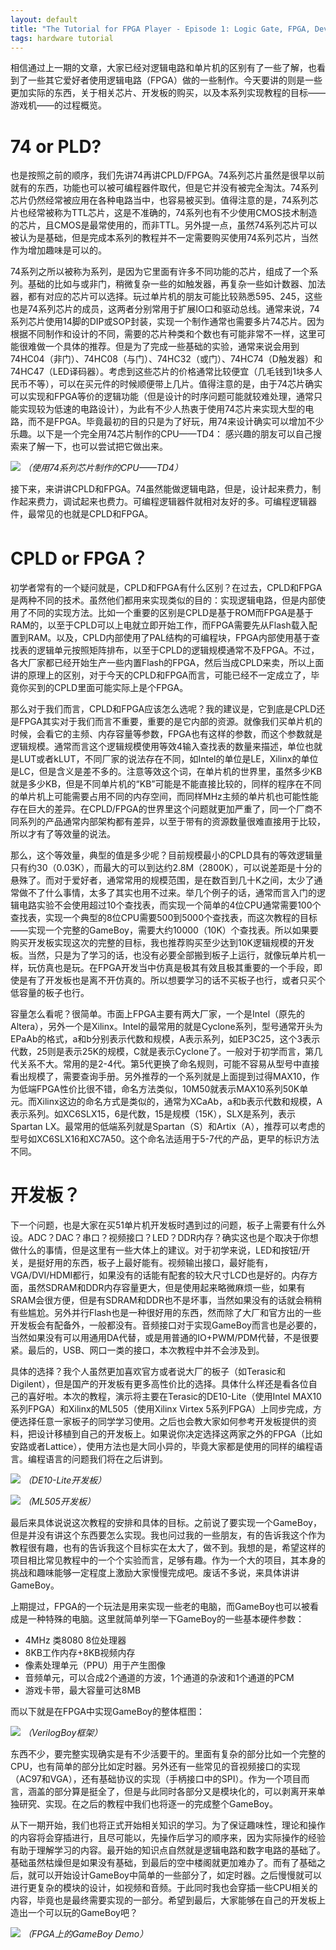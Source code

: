 ```yaml
---
layout: default
title: "The Tutorial for FPGA Player - Episode 1: Logic Gate, FPGA, Development Board, Game Console"
tags: hardware tutorial
---
```


相信通过上一期的文章，大家已经对逻辑电路和单片机的区别有了一些了解，也看到了一些其它爱好者使用逻辑电路（FPGA）做的一些制作。今天要讲的则是一些更加实际的东西，关于相关芯片、开发板的购买，以及本系列实现教程的目标——游戏机——的过程概览。

# 74 or PLD?

也是按照之前的顺序，我们先讲74再讲CPLD/FPGA。74系列芯片虽然是很早以前就有的东西，功能也可以被可编程器件取代，但是它并没有被完全淘汰。74系列芯片仍然经常被应用在各种电路当中，也容易被买到。值得注意的是，74系列芯片也经常被称为TTL芯片，这是不准确的，74系列也有不少使用CMOS技术制造的芯片，且CMOS是最常使用的，而非TTL。另外提一点，虽然74系列芯片可以被认为是基础，但是完成本系列的教程并不一定需要购买使用74系列芯片，当然作为增加趣味是可以的。

74系列之所以被称为系列，是因为它里面有许多不同功能的芯片，组成了一个系列。基础的比如与或非门，稍微复杂一些的如触发器，再复杂一些如计数器、加法器，都有对应的芯片可以选择。玩过单片机的朋友可能比较熟悉595、245，这些也是74系列芯片的成员，这两者分别常用于扩展IO口和驱动总线。通常来说，74系列芯片使用14脚的DIP或SOP封装，实现一个制作通常也需要多片74芯片。因为根据不同制作和设计的不同，需要的芯片种类和个数也有可能非常不一样，这里可能很难做一个具体的推荐。但是为了完成一些基础的实验，通常来说会用到74HC04（非门）、74HC08（与门）、74HC32（或门）、74HC74（D触发器）和74HC47（LED译码器）。考虑到这些芯片的价格通常比较便宜（几毛钱到1块多人民币不等），可以在买元件的时候顺便带上几片。值得注意的是，由于74芯片确实可以实现和FPGA等价的逻辑功能（但是设计的时序问题可能就较难处理，通常只能实现较为低速的电路设计），为此有不少人热衷于使用74芯片来实现大型的电路，而不是FPGA。毕竟最初的目的只是为了好玩，用74来设计确实可以增加不少乐趣。以下是一个完全用74芯片制作的CPU——TD4： 感兴趣的朋友可以自己搜索来了解一下，也可以尝试把它做出来。

![](//panzhifei.fun/img/2021/02/22/1/TD4.jpg)
*（使用74系列芯片制作的CPU——TD4）*

接下来，来讲讲CPLD和FPGA。74虽然能做逻辑电路，但是，设计起来费力，制作起来费力，调试起来也费力。可编程逻辑器件就相对友好的多。可编程逻辑器件，最常见的也就是CPLD和FPGA。

# CPLD or FPGA？

初学者常有的一个疑问就是，CPLD和FPGA有什么区别？在过去，CPLD和FPGA是两种不同的技术。虽然他们都用来实现类似的目的：实现逻辑电路，但是内部使用了不同的实现方法。比如一个重要的区别是CPLD是基于ROM而FPGA是基于RAM的，以至于CPLD可以上电就立即开始工作，而FPGA需要先从Flash载入配置到RAM。以及，CPLD内部使用了PAL结构的可编程块，FPGA内部使用基于查找表的逻辑单元按照矩阵排布，以至于CPLD的逻辑规模通常不及FPGA。不过，各大厂家都已经开始生产一些内置Flash的FPGA，然后当成CPLD来卖，所以上面讲的原理上的区别，对于今天的CPLD和FPGA而言，可能已经不一定成立了，毕竟你买到的CPLD里面可能实际上是个FPGA。

那么对于我们而言，CPLD和FPGA应该怎么选呢？我的建议是，它到底是CPLD还是FPGA其实对于我们而言不重要，重要的是它内部的资源。就像我们买单片机的时候，会看它的主频、内存容量等参数，FPGA也有这样的参数，而这个参数就是逻辑规模。通常而言这个逻辑规模使用等效4输入查找表的数量来描述，单位也就是LUT或者kLUT，不同厂家的说法存在不同，如Intel的单位是LE，Xilinx的单位是LC，但是含义是差不多的。注意等效这个词，在单片机的世界里，虽然多少KB就是多少KB，但是不同单片机的“KB”可能是不能直接比较的，同样的程序在不同的单片机上可能需要占用不同的内存空间，而同样MHz主频的单片机也可能性能存在巨大的差异。在CPLD/FPGA的世界里这个问题就更加严重了，同一个厂商不同系列的产品通常内部架构都有差异，以至于带有的资源数量很难直接用于比较，所以才有了等效量的说法。

那么，这个等效量，典型的值是多少呢？目前规模最小的CPLD具有的等效逻辑量只有约30（0.03K），而最大的可以到达约2.8M（2800K），可以说差距是十分的悬殊了。而对于爱好者，通常常用的规模范围，是在数百到几十K之间，太少了通常做不了什么事情，太多了其实也用不过来。举几个例子的话，通常而言入门的逻辑电路实验不会使用超过10个查找表，而实现一个简单的4位CPU通常需要100个查找表，实现一个典型的8位CPU需要500到5000个查找表，而这次教程的目标——实现一个完整的GameBoy，需要大约10000（10K）个查找表。所以如果要购买开发板实现这次的完整的目标，我也推荐购买至少达到10K逻辑规模的开发板。当然，只是为了学习的话，也没有必要全部搬到板子上运行，就像玩单片机一样，玩仿真也是玩。在FPGA开发当中仿真是极其有效且极其重要的一个手段，即使是有了开发板也是离不开仿真的。所以想要学习的话不买板子也行，或者只买个低容量的板子也行。

容量怎么看呢？很简单。市面上FPGA主要有两大厂家，一个是Intel（原先的Altera），另外一个是Xilinx。Intel的最常用的就是Cyclone系列，型号通常开头为EPaAb的格式，a和b分别表示代数和规模，A表示系列，如EP3C25，这个3表示代数，25则是表示25K的规模，C就是表示Cyclone了。一般对于初学而言，第几代关系不大。常用的是2-4代。第5代更换了命名规则，可能不容易从型号中直接看出规模了，需要查询手册。另外推荐的一个系列就是上面提到过得MAX10，作为低端FPGA性价比很不错，命名方法类似，10M50就表示MAX10系列50K单元。而Xilinx这边的命名方式是类似的，通常为XCaAb，a和b表示代数和规模，A表示系列。如XC6SLX15，6是代数，15是规模（15K），SLX是系列，表示Spartan LX。最常用的低端系列就是Spartan（S）和Artix（A），推荐可以考虑的型号如XC6SLX16和XC7A50。这个命名法适用于5-7代的产品，更早的标识方法不同。

# 开发板？

下一个问题，也是大家在买51单片机开发板时遇到过的问题，板子上需要有什么外设。ADC？DAC？串口？视频接口？LED？DDR内存？确实这也是个取决于你想做什么的事情，但是这里有一些大体上的建议。对于初学来说，LED和按钮/开关，是挺好用的东西，板子上最好能有。视频输出接口，最好能有，VGA/DVI/HDMI都行，如果没有的话能有配套的较大尺寸LCD也是好的。内存方面，虽然SDRAM和DDR内存容量更大，但是使用起来略微麻烦一些，如果有SRAM会很方便，但是有SDRAM和DDR也不是坏事，当然如果没有的话就会稍稍有些尴尬。另外并行Flash也是一种很好用的东西，然而除了大厂和官方出的一些开发板会有配备外，一般都没有。音频接口对于实现GameBoy而言也是必要的，当然如果没有可以用通用DA代替，或是用普通的IO+PWM/PDM代替，不是很要紧。最后的，USB、网口一类的接口，本次教程中并不会涉及到。

具体的选择？我个人虽然更加喜欢官方或者说大厂的板子（如Terasic和Digilent），但是国产的开发板有更多高性价比的选择。具体什么样还是看各位自己的喜好啦。本次的教程，演示将主要在Terasic的DE10-Lite（使用Intel MAX10系列FPGA）和Xilinx的ML505（使用Xilinx Virtex 5系列FPGA）上同步完成，方便选择任意一家板子的同学学习使用。之后也会教大家如何参考开发板提供的资料，把设计移植到自己的开发板上。如果说你决定选择这两家之外的FPGA（比如安路或者Lattice），使用方法也是大同小异的，毕竟大家都是使用的同样的编程语言。编程语言的问题我们将在之后讲到。

![](//panzhifei.fun/img/2021/02/22/1/de10-lite.jpg)
*（DE10-Lite开发板）*

![](//panzhifei.fun/img/2021/02/22/1/ml505.jpg)
*（ML505开发板）*

最后来具体说说这次教程的安排和具体的目标。之前说了要实现一个GameBoy，但是并没有讲这个东西要怎么实现。我也问过我的一些朋友，有的告诉我这个作为教程很有趣，也有的告诉我这个目标实在太大了，做不到。我想的是，希望这样的项目相比常见教程中的一个个实验而言，足够有趣。作为一个大的项目，其本身的挑战和趣味能够一定程度上激励大家慢慢完成吧。废话不多说，来具体讲讲GameBoy。

上期提过，FPGA的一个玩法是用来实现一些老的电脑，而GameBoy也可以被看成是一种特殊的电脑。这里就简单列举一下GameBoy的一些基本硬件参数：

- 4MHz 类8080 8位处理器
- 8KB工作内存+8KB视频内存
- 像素处理单元（PPU）用于产生图像
- 音频单元，可以合成2个通道的方波，1个通道的杂波和1个通道的PCM
- 游戏卡带，最大容量可达8MB

而以下就是在FPGA中实现GameBoy的整体框图：

![](//panzhifei.fun/img/2021/02/22/1/verilogboy_architecture.png)
*（VerilogBoy框架）*

东西不少，要完整实现确实是有不少活要干的。里面有复杂的部分比如一个完整的CPU，也有简单的部分比如定时器。另外还有一些常见的音视频接口的实现（AC97和VGA），还有基础协议的实现（手柄接口中的SPI）。作为一个项目而言，涵盖的部分算是挺全了，但是与此同时各部分又是模块化的，可以剥离开来单独研究、实现。在之后的教程中我们也将逐一的完成整个GameBoy。

从下一期开始，我们也将正式开始相关知识的学习。为了保证趣味性，理论和操作的内容将会穿插进行，且尽可能以，先操作后学习的顺序来，因为实际操作的经验有助于理解学习的内容。最开始的知识点自然就是逻辑电路和数字电路的基础了。基础虽然枯燥但是如果没有基础，到最后的空中楼阁就更加难办了。而有了基础之后，就可以开始设计GameBoy中简单的一些部分了，如定时器。之后慢慢就可以进行更复杂的模块的设计，如视频和音频。于此同时我也会穿插一些CPU相关的内容，毕竟也是最终需要实现的一部分。希望到最后，大家能够在自己的开发板上造出一个可以玩的GameBoy吧？

![](//panzhifei.fun/img/2021/02/22/1/gbdemo.jpg)
*（FPGA上的GameBoy Demo）*

